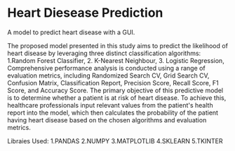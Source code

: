 # Heart Diesease Prediction

A model to predict heart disease with a GUI.

The proposed model presented in this study aims to predict the likelihood of heart disease by leveraging three distinct classification algorithms: 1.Random Forest Classifier, 2. K-Nearest Neighbour, 3. Logistic Regression, Comprehensive performance analysis is conducted using a range of evaluation metrics, including Randomized Search CV, Grid Search CV, Confusion Matrix, Classification Report, Precision Score, Recall Score, F1 Score, and Accuracy Score. The primary objective of this predictive model is to determine whether a patient is at risk of heart disease. To achieve this, healthcare professionals input relevant values from the patient's health report into the model, which then calculates the probability of the patient having heart disease based on the chosen algorithms and evaluation metrics.


Libraies Used:
1.PANDAS
2.NUMPY
3.MATPLOTLIB
4.SKLEARN
5.TKINTER
